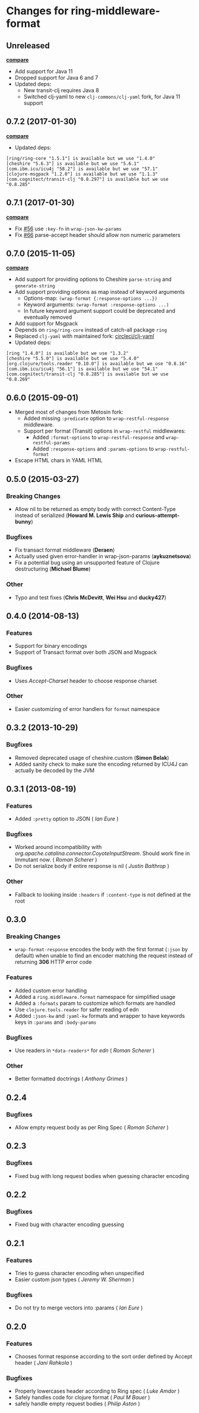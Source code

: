 # Changes for ring-middleware-format

## Unreleased

**[compare](https://github.com/ngrunwald/ring-middleware-format/compare/0.7.2...0.7.3)**
- Add support for Java 11
- Dropped support for Java 6 and 7
- Updated deps:
    - New transit-clj requires Java 8
    - Switched clj-yaml to new `clj-commons/clj-yaml` fork, for Java 11 support

## 0.7.2 (2017-01-30)

**[compare](https://github.com/ngrunwald/ring-middleware-format/compare/release-0.7.1...0.7.2)**

- Updated deps:
```
[ring/ring-core "1.5.1"] is available but we use "1.4.0"
[cheshire "5.6.3"] is available but we use "5.6.1"
[com.ibm.icu/icu4j "58.2"] is available but we use "57.1"
[clojure-msgpack "1.2.0"] is available but we use "1.1.3"
[com.cognitect/transit-clj "0.8.297"] is available but we use "0.8.285"
```

## 0.7.1 (2017-01-30)

**[compare](https://github.com/ngrunwald/ring-middleware-format/compare/0.7.0...0.7.1)**

- Fix [#56](https://github.com/ngrunwald/ring-middleware-format/issues/56) use `:key-fn` in `wrap-json-kw-params`
- Fix [#66](https://github.com/ngrunwald/ring-middleware-format/issues/66) parse-accept header should allow non numeric
parameters

## 0.7.0 (2015-11-05)

**[compare](https://github.com/ngrunwald/ring-middleware-format/compare/release-0.6.0...0.7.0)**

- Add support for providing options to Cheshire `parse-string` and `generate-string`
- Add support providing options as map instead of keyword arguments
    - Options-map: `(wrap-format {:response-options ...})`
    - Keyword arguments: `(wrap-format :response-options ...)`
    - In future keyword argument support could be deprecated and eventually removed
- Add support for Msgpack
- Depends on `ring/ring-core` instead of catch-all package `ring`
- Replaced `clj-yaml` with maintained fork: [circleci/clj-yaml](https://github.com/circleci/clj-yaml)
- Updated deps:
```
[ring "1.4.0"] is available but we use "1.3.2"
[cheshire "5.5.0"] is available but we use "5.4.0"
[org.clojure/tools.reader "0.10.0"] is available but we use "0.8.16"
[com.ibm.icu/icu4j "56.1"] is available but we use "54.1"
[com.cognitect/transit-clj "0.8.285"] is available but we use "0.8.269"
```

## 0.6.0 (2015-09-01)

- Merged most of changes from Metosin fork:
    - Added missing `:predicate` option to `wrap-restful-response` middleware.
    - Support per format (Transit) options in `wrap-restful` middlewares:
        - Added `:format-options` to `wrap-restful-response` and `wrap-restful-params`
        - Added `:response-options` and `:params-options` to `wrap-restful-format`
- Escape HTML chars in YAML HTML

## 0.5.0 (2015-03-27)
### Breaking Changes
 - Allow nil to be returned as empty body with correct Content-Type instead of serialized (__Howard M. Lewis Ship__ and __curious-attempt-bunny__)

### Bugfixes
 - Fix transact format middleware (__Deraen__)
 - Actually used given error-handler in wrap-json-params (__aykuznetsova__)
 - Fix a potential bug using an unsupported feature of Clojure destructuring (__Michael Blume__)

### Other
 - Typo and test fixes (__Chris McDevitt__, __Wei Hsu__ and __ducky427__)

## 0.4.0 (2014-08-13)
### Features
 - Support for binary encodings
 - Support of Transact format over both JSON and Msgpack

### Bugfixes
 - Uses *Accept-Charset* header to choose response charset

### Other
 - Easier customizing of error handlers for `format` namespace

## 0.3.2 (2013-10-29)
### Bugfixes
  - Removed deprecated usage of cheshire.custom (__Simon Belak__)
  - Added sanity check to make sure the encoding returned by ICU4J can actually be decoded by the JVM

## 0.3.1 (2013-08-19)
### Features
  - Added `:pretty` option to JSON ( _Ian Eure_ )

### Bugfixes
  - Worked around incompatibility with _org.apache.catalina.connector.CoyoteInputStream_. Should work fine in Immutant now. ( _Roman Scherer_ )
  - Do not serialize body if entire response is nil ( _Justin Balthrop_ )

### Other
  - Fallback to looking inside `:headers` if `:content-type` is not defined at the root


## 0.3.0
### Breaking Changes
  - `wrap-format-response` encodes the body with the first format
  (`:json` by default) when unable to find an encoder matching the
  request instead of returning **306** HTTP error code

### Features
  - Added custom error handling
  - Added a `ring.middleware.format` namespace for simplified usage
  - Added a `:formats` param to customize which formats are handled
  - Use `clojure.tools.reader` for safer reading of edn
  - Added `:json-kw` and `:yaml-kw` formats and wrapper to have
    keywords keys in `:params` and `:body-params`

### Bugfixes
  - Use readers in `*data-readers*` for *edn* ( _Roman Scherer_ )

### Other
  - Better formatted doctrings ( _Anthony Grimes_ )

## 0.2.4
### Bugfixes
  - Allow empty request body as per Ring Spec ( _Roman Scherer_ )

## 0.2.3
### Bugfixes
  - Fixed bug with long request bodies when guessing character encoding

## 0.2.2
### Bugfixes
  - Fixed bug with character encoding guessing

## 0.2.1
### Features
  - Tries to guess character encoding when unspecified
  - Easier custom json types ( _Jeremy W. Sherman_ )

### Bugfixes
  - Do not try to merge vectors into :params ( _Ian Eure_ )

## 0.2.0
### Features
  - Chooses format response according to the sort order defined by Accept header ( _Jani Rahkola_ )

### Bugfixes
  - Properly lowercases header according to Ring spec ( _Luke Amdor_ )
  - Safely handles code for clojure format ( _Paul M Bauer_ )
  - safely handle empty request bodies ( _Philip Aston_ )
